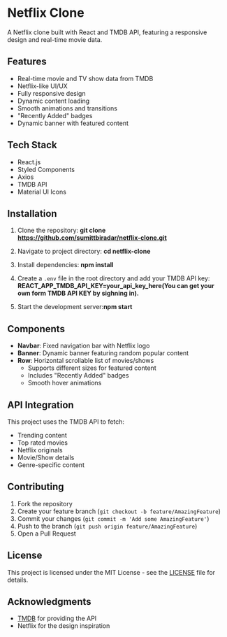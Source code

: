 # Netflix Clone

A Netflix clone built with React and TMDB API, featuring a responsive design and real-time movie data.


## Features

-  Real-time movie and TV show data from TMDB
-  Netflix-like UI/UX
-  Fully responsive design
-  Dynamic content loading
-  Smooth animations and transitions
-  "Recently Added" badges
-  Dynamic banner with featured content

## Tech Stack

- React.js
- Styled Components
- Axios
- TMDB API
- Material UI Icons

## Installation

1. Clone the repository: **git clone https://github.com/sumittbiradar/netflix-clone.git**
   
2. Navigate to project directory: **cd netflix-clone**

3. Install dependencies: **npm install**

4. Create a `.env` file in the root directory and add your TMDB API key: **REACT_APP_TMDB_API_KEY=your_api_key_here(You can get your own form TMDB API KEY by sighning in).**

5. Start the development server:**npm start**




## Components

- **Navbar**: Fixed navigation bar with Netflix logo
- **Banner**: Dynamic banner featuring random popular content
- **Row**: Horizontal scrollable list of movies/shows
  - Supports different sizes for featured content
  - Includes "Recently Added" badges
  - Smooth hover animations

## API Integration

This project uses the TMDB API to fetch:
- Trending content
- Top rated movies
- Netflix originals
- Movie/Show details
- Genre-specific content

## Contributing

1. Fork the repository
2. Create your feature branch (`git checkout -b feature/AmazingFeature`)
3. Commit your changes (`git commit -m 'Add some AmazingFeature'`)
4. Push to the branch (`git push origin feature/AmazingFeature`)
5. Open a Pull Request

## License

This project is licensed under the MIT License - see the [LICENSE](LICENSE) file for details.

## Acknowledgments

- [TMDB](https://www.themoviedb.org/) for providing the API
- Netflix for the design inspiration
